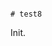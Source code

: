                                                                                                                                                                                                                                                                                               # test8

Init.
